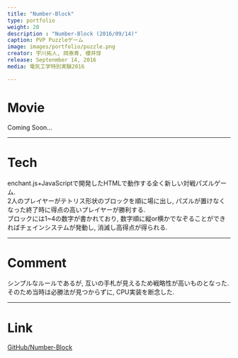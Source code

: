 ```yaml
---
title: "Number-Block"
type: portfolio
weight: 20
description : "Number-Block (2016/09/14)"
caption: PVP Puzzleゲーム
image: images/portfolio/puzzle.png
creator: 宇川拓人, 岡泰青, 櫻井惇
release: Septenmber 14, 2016
media: 電気工学特別実験2016

---
```

# Movie
Coming Soon...

---
# Tech
enchant.js+JavaScriptで開発したHTMLで動作する全く新しい対戦パズルゲーム. <br>
2人のプレイヤーがテトリス形状のブロックを順に場に出し, パズルが置けなくなった終了時に得点の高いプレイヤーが勝利する. <br>
ブロックには1~4の数字が書かれており, 数字順に縦or横かでなぞることができればチェインシステムが発動し, 消滅し高得点が得られる. <br>

---
# Comment
シンプルなルールであるが, 互いの手札が見えるため戦略性が高いものとなった. <br>
そのため当時は必勝法が見つからずに, CPU実装を断念した. 

---
# Link
<a href= https://github.com/sunagimon/Number-Block-Game target=”_blank”>GitHub/Number-Block</a> 

